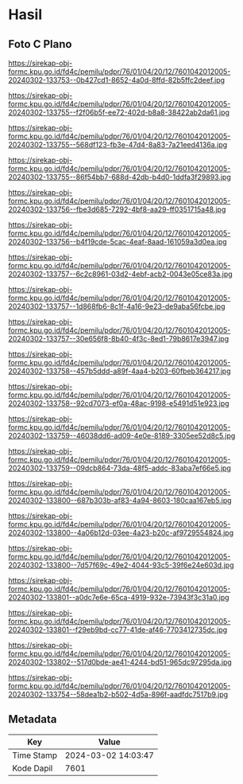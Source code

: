 # Hasil

## Foto C Plano

https://sirekap-obj-formc.kpu.go.id/fd4c/pemilu/pdpr/76/01/04/20/12/7601042012005-20240302-133753--0b427cd1-8652-4a0d-8ffd-82b5ffc2deef.jpg

https://sirekap-obj-formc.kpu.go.id/fd4c/pemilu/pdpr/76/01/04/20/12/7601042012005-20240302-133755--f2f06b5f-ee72-402d-b8a8-38422ab2da61.jpg

https://sirekap-obj-formc.kpu.go.id/fd4c/pemilu/pdpr/76/01/04/20/12/7601042012005-20240302-133755--568df123-fb3e-47d4-8a83-7a21eed4136a.jpg

https://sirekap-obj-formc.kpu.go.id/fd4c/pemilu/pdpr/76/01/04/20/12/7601042012005-20240302-133755--86f54bb7-688d-42db-b4d0-1ddfa3f29893.jpg

https://sirekap-obj-formc.kpu.go.id/fd4c/pemilu/pdpr/76/01/04/20/12/7601042012005-20240302-133756--fbe3d685-7292-4bf8-aa29-ff0351715a48.jpg

https://sirekap-obj-formc.kpu.go.id/fd4c/pemilu/pdpr/76/01/04/20/12/7601042012005-20240302-133756--b4f19cde-5cac-4eaf-8aad-161059a3d0ea.jpg

https://sirekap-obj-formc.kpu.go.id/fd4c/pemilu/pdpr/76/01/04/20/12/7601042012005-20240302-133757--6c2c8961-03d2-4ebf-acb2-0043e05ce83a.jpg

https://sirekap-obj-formc.kpu.go.id/fd4c/pemilu/pdpr/76/01/04/20/12/7601042012005-20240302-133757--1d868fb6-8c1f-4a16-9e23-de9aba56fcbe.jpg

https://sirekap-obj-formc.kpu.go.id/fd4c/pemilu/pdpr/76/01/04/20/12/7601042012005-20240302-133757--30e656f8-8b40-4f3c-8ed1-79b8617e3947.jpg

https://sirekap-obj-formc.kpu.go.id/fd4c/pemilu/pdpr/76/01/04/20/12/7601042012005-20240302-133758--457b5ddd-a89f-4aa4-b203-60fbeb364217.jpg

https://sirekap-obj-formc.kpu.go.id/fd4c/pemilu/pdpr/76/01/04/20/12/7601042012005-20240302-133758--92cd7073-ef0a-48ac-9198-e5491d51e923.jpg

https://sirekap-obj-formc.kpu.go.id/fd4c/pemilu/pdpr/76/01/04/20/12/7601042012005-20240302-133759--46038dd6-ad09-4e0e-8189-3305ee52d8c5.jpg

https://sirekap-obj-formc.kpu.go.id/fd4c/pemilu/pdpr/76/01/04/20/12/7601042012005-20240302-133759--09dcb864-73da-48f5-addc-83aba7ef66e5.jpg

https://sirekap-obj-formc.kpu.go.id/fd4c/pemilu/pdpr/76/01/04/20/12/7601042012005-20240302-133800--687b303b-af83-4a94-8603-180caa167eb5.jpg

https://sirekap-obj-formc.kpu.go.id/fd4c/pemilu/pdpr/76/01/04/20/12/7601042012005-20240302-133800--4a06b12d-03ee-4a23-b20c-af9729554824.jpg

https://sirekap-obj-formc.kpu.go.id/fd4c/pemilu/pdpr/76/01/04/20/12/7601042012005-20240302-133800--7d57f69c-49e2-4044-93c5-39f6e24e603d.jpg

https://sirekap-obj-formc.kpu.go.id/fd4c/pemilu/pdpr/76/01/04/20/12/7601042012005-20240302-133801--a0dc7e6e-65ca-4919-932e-73943f3c31a0.jpg

https://sirekap-obj-formc.kpu.go.id/fd4c/pemilu/pdpr/76/01/04/20/12/7601042012005-20240302-133801--f29eb9bd-cc77-41de-af46-7703412735dc.jpg

https://sirekap-obj-formc.kpu.go.id/fd4c/pemilu/pdpr/76/01/04/20/12/7601042012005-20240302-133802--517d0bde-ae41-4244-bd51-965dc97295da.jpg

https://sirekap-obj-formc.kpu.go.id/fd4c/pemilu/pdpr/76/01/04/20/12/7601042012005-20240302-133754--58dea1b2-b502-4d5a-896f-aadfdc7517b9.jpg


## Metadata

| Key        | Value               |
| ---------- | ------------------- |
| Time Stamp | 2024-03-02 14:03:47 |
| Kode Dapil | 7601                |



